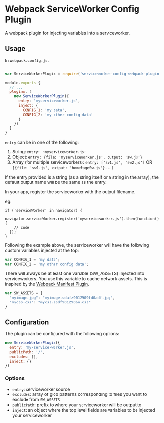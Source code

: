 # Webpack ServiceWorker Config Plugin

A webpack plugin for injecting variables into a serviceworker.

## Usage

In `webpack.config.js`:

```javascript

var ServiceWorkerPlugin = require('serviceworker-config-webpack-plugin');

module.exports {
  // ...
  plugins: [
    new ServiceWorkerPlugin({
      entry: 'myserviceworker.js',
      inject: {
        CONFIG_1: 'my data',
        CONFIG_2: 'my other config data'
      }
    })
  ]
}
```

`entry` can be in one of the following:

1. String: `entry: 'myserviceworker.js'`
2. Object: `entry: {file: 'myserviceworker.js', output: 'sw.js'}`
3. Array (for multiple serviceworkers): `entry: ['sw1.js', 'sw2.js']` OR `[{file: 'sw1.js', output: 'homePageSw.js'}...]`

If the entry provided is a string (as a string itself or a string in the array), the default output name will be the same
as the entry.


In your app, register the serviceworker with the output filename.

eg:

```
if ('serviceWorker' in navigator) {
  navigator.serviceWorker.register('myserviceworker.js').then(function() {
    // code
  });
}
```

Following the example above, the serviceworker will have the following custom variables injected at the top:

```javascript
var CONFIG_1 = 'my data';
var CONFIG_2 = 'my other config data';
```

There will always be at least one variable (SW_ASSETS) injected into serviceworkers.
You use this variable to cache network assets.
This is inspired by the [Webpack Manifest Plugin](https://github.com/danethurber/webpack-manifest-plugin).

```javascript
var SW_ASSETS = {
  "myimage.jpg": "myimage.sdafz9012909fd0adf.jpg",
  "mycss.css": "mycss.asdf901290an.css"
}
```

## Configuration

The plugin can be configured with the following options:

```javascript
new ServiceWorkerPlugin({
  entry: 'my-service-worker.js',
  publicPath: '/',
  excludes: [],
  inject: {}
})
```

### Options

- `entry`: serviceworker source
- `excludes`: array of glob patterns corresponding to files you want to exclude from `SW_ASSETS`
- `publicPath`: prefix to where your serviceworker will be output to
- `inject`: an object where the top level fields are variables to be injected your serviceworker

